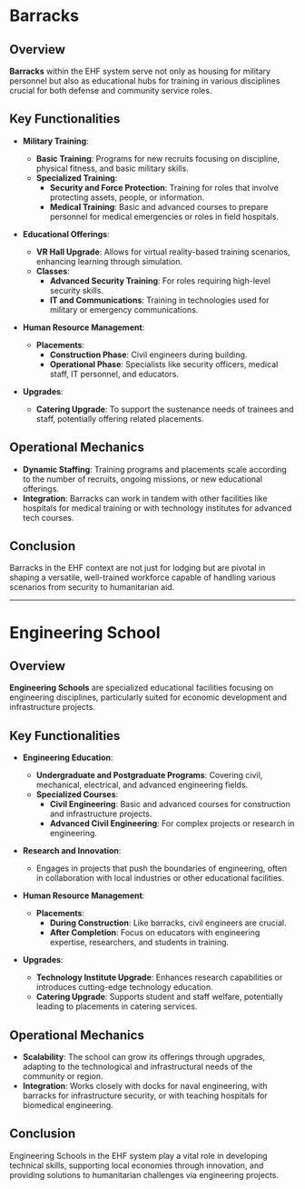 # Barracks

## Overview
**Barracks** within the EHF system serve not only as housing for military personnel but also as educational hubs for training in various disciplines crucial for both defense and community service roles.

## Key Functionalities

- **Military Training**:
  - **Basic Training**: Programs for new recruits focusing on discipline, physical fitness, and basic military skills.
  - **Specialized Training**:
    - **Security and Force Protection**: Training for roles that involve protecting assets, people, or information.
    - **Medical Training**: Basic and advanced courses to prepare personnel for medical emergencies or roles in field hospitals.

- **Educational Offerings**:
  - **VR Hall Upgrade**: Allows for virtual reality-based training scenarios, enhancing learning through simulation.
  - **Classes**:
    - **Advanced Security Training**: For roles requiring high-level security skills.
    - **IT and Communications**: Training in technologies used for military or emergency communications.

- **Human Resource Management**:
  - **Placements**: 
    - **Construction Phase**: Civil engineers during building.
    - **Operational Phase**: Specialists like security officers, medical staff, IT personnel, and educators.

- **Upgrades**:
  - **Catering Upgrade**: To support the sustenance needs of trainees and staff, potentially offering related placements.

## Operational Mechanics
- **Dynamic Staffing**: Training programs and placements scale according to the number of recruits, ongoing missions, or new educational offerings.
- **Integration**: Barracks can work in tandem with other facilities like hospitals for medical training or with technology institutes for advanced tech courses.

## Conclusion
Barracks in the EHF context are not just for lodging but are pivotal in shaping a versatile, well-trained workforce capable of handling various scenarios from security to humanitarian aid.

---

# Engineering School

## Overview
**Engineering Schools** are specialized educational facilities focusing on engineering disciplines, particularly suited for economic development and infrastructure projects.

## Key Functionalities

- **Engineering Education**:
  - **Undergraduate and Postgraduate Programs**: Covering civil, mechanical, electrical, and advanced engineering fields.
  - **Specialized Courses**:
    - **Civil Engineering**: Basic and advanced courses for construction and infrastructure projects.
    - **Advanced Civil Engineering**: For complex projects or research in engineering.

- **Research and Innovation**:
  - Engages in projects that push the boundaries of engineering, often in collaboration with local industries or other educational facilities.

- **Human Resource Management**:
  - **Placements**: 
    - **During Construction**: Like barracks, civil engineers are crucial.
    - **After Completion**: Focus on educators with engineering expertise, researchers, and students in training.

- **Upgrades**:
  - **Technology Institute Upgrade**: Enhances research capabilities or introduces cutting-edge technology education.
  - **Catering Upgrade**: Supports student and staff welfare, potentially leading to placements in catering services.

## Operational Mechanics
- **Scalability**: The school can grow its offerings through upgrades, adapting to the technological and infrastructural needs of the community or region.
- **Integration**: Works closely with docks for naval engineering, with barracks for infrastructure security, or with teaching hospitals for biomedical engineering.

## Conclusion
Engineering Schools in the EHF system play a vital role in developing technical skills, supporting local economies through innovation, and providing solutions to humanitarian challenges via engineering projects.